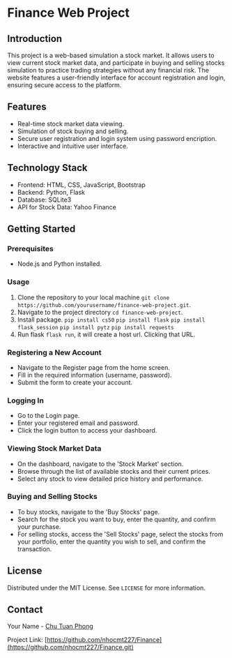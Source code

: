 # Finance Web Project

## Introduction
This project is a web-based simulation a stock market. It allows users to view current stock market data, and participate in buying and selling stocks simulation to practice trading strategies without any financial risk. The website features a user-friendly interface for account registration and login, ensuring secure access to the platform.

## Features
- Real-time stock market data viewing.
- Simulation of stock buying and selling.
- Secure user registration and login system using password encription.
- Interactive and intuitive user interface.

## Technology Stack
- Frontend: HTML, CSS, JavaScript, Bootstrap
- Backend: Python, Flask
- Database: SQLite3
- API for Stock Data: Yahoo Finance

## Getting Started

### Prerequisites
- Node.js and Python installed.

### Usage
1. Clone the repository to your local machine `git clone https://github.com/yourusername/finance-web-project.git`.
2. Navigate to the project directory `cd finance-web-project`.
3. Install package.
`pip install cs50`
`pip install flask`
`pip install flask_session`
`pip install pytz`
`pip install requests`
4. Run flask `flask run`, it will create a host url. Clicking that URL.

### Registering a New Account
- Navigate to the Register page from the home screen.
- Fill in the required information (username, password).
- Submit the form to create your account.

### Logging In
- Go to the Login page.
- Enter your registered email and password.
- Click the login button to access your dashboard.

### Viewing Stock Market Data
- On the dashboard, navigate to the 'Stock Market' section.
- Browse through the list of available stocks and their current prices.
- Select any stock to view detailed price history and performance.

### Buying and Selling Stocks
- To buy stocks, navigate to the 'Buy Stocks' page.
- Search for the stock you want to buy, enter the quantity, and confirm your purchase.
- For selling stocks, access the 'Sell Stocks' page, select the stocks from your portfolio, enter the quantity you wish to sell, and confirm the transaction.

<!-- ## Contributing
Contributions to improve the project are welcome. Please follow these steps:
1. Fork the repository.
2. Create your feature branch (`git checkout -b feature/AmazingFeature`).
3. Commit your changes (`git commit -m 'Add some AmazingFeature'`).
4. Push to the branch (`git push origin feature/AmazingFeature`).
5. Open a pull request. -->

## License
Distributed under the MIT License. See `LICENSE` for more information.

## Contact
Your Name - [Chu Tuan Phong](https://github.com/nhocmt227)

Project Link: [https://github.com/nhocmt227/Finance](https://github.com/nhocmt227/Finance.git)


